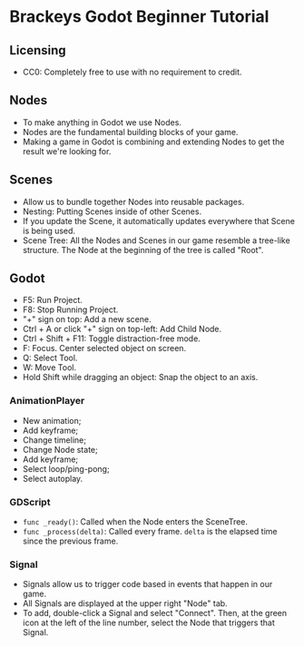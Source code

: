 # Brackeys Godot Beginner Tutorial

## Licensing

- CC0: Completely free to use with no requirement to credit.

## Nodes

- To make anything in Godot we use Nodes.
- Nodes are the fundamental building blocks of your game.
- Making a game in Godot is combining and extending Nodes to get the result we're looking for. 

## Scenes

- Allow us to bundle together Nodes into reusable packages.
- Nesting: Putting Scenes inside of other Scenes.
- If you update the Scene, it automatically updates everywhere that Scene is being used.
- Scene Tree: All the Nodes and Scenes in our game resemble a tree-like structure. The Node at the beginning of the tree is called "Root".

## Godot

- F5: Run Project.
- F8: Stop Running Project.
- "+" sign on top: Add a new scene.
- Ctrl + A or click "+" sign on top-left: Add Child Node.
- Ctrl + Shift + F11: Toggle distraction-free mode.
- F: Focus. Center selected object on screen.
- Q: Select Tool.
- W: Move Tool.
- Hold Shift while dragging an object: Snap the object to an axis.

### AnimationPlayer

- New animation;
- Add keyframe;
- Change timeline;
- Change Node state;
- Add keyframe;
- Select loop/ping-pong;
- Select autoplay.

### GDScript

- `func _ready()`: Called when the Node enters the SceneTree.
- `func _process(delta)`: Called every frame. `delta` is the elapsed time since the previous frame.

### Signal

- Signals allow us to trigger code based in events that happen in our game.
- All Signals are displayed at the upper right "Node" tab.
- To add, double-click a Signal and select "Connect". Then, at the green icon at the left of the line number, select the Node that triggers that Signal.
